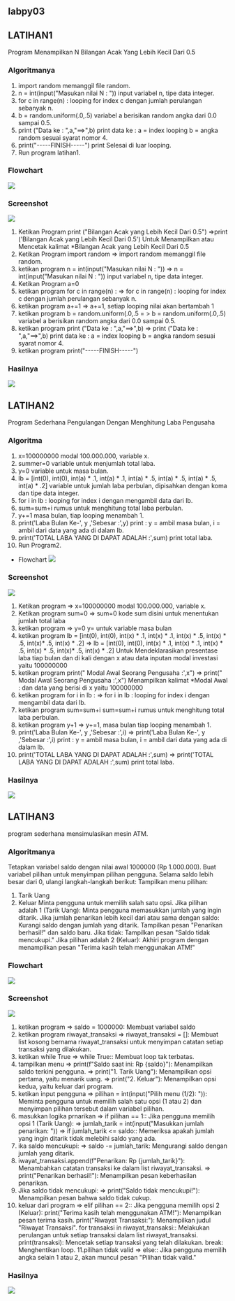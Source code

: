 ## labpy03
## LATIHAN1

Program Menampilkan N Bilangan Acak Yang Lebih Kecil Dari 0.5

### Algoritmanya
1. import random memanggil file random.
2. n = int(input("Masukan nilai N : ")) input variabel n, tipe data integer.
3. for c in range(n) : looping for index c dengan jumlah perulangan sebanyak n.
4. b = random.uniform(.0,.5) variabel a berisikan random angka dari 0.0 sampai 0.5.
5. print ("Data ke : ",a,"==>",b) print data ke : a = index looping b = angka random sesuai syarat nomor 4.
6. print("-----FINISH-----") print Selesai di luar looping.
7. Run program latihan1.

### Flowchart
  
![](<latihan1.png>)

### Screenshot
![](<code11.png>)



1. Ketikan Program print ("Bilangan Acak yang Lebih Kecil Dari 0.5")
=>print ('Bilangan Acak yang Lebih Kecil Dari 0.5') Untuk Menampilkan atau Mencetak kalimat *Bilangan Acak yang Lebih Kecil Dari 0.5
2. Ketikan Program import random
=> import random memanggil file random.
3. ketikan program n = int(input("Masukan nilai N : "))
=> n = int(input("Masukan nilai N : ")) input variabel n, tipe data integer.
4. Ketikan Program a=0
5. ketikan program for c in range(n) :
=> for c in range(n) : looping for index c dengan jumlah perulangan sebanyak n.
6. ketikan program a+=1
=> a+=1, setiap looping nilai akan bertambah 1
7. ketikan program b = random.uniform(.0,.5
= > b = random.uniform(.0,.5) variabel a berisikan random angka dari 0.0 sampai 0.5.
8. ketikan program print ("Data ke : ",a,"==>",b)
=> print ("Data ke : ",a,"==>",b) print data ke : a = index looping b = angka random sesuai syarat nomor 4.
9. ketikan program print("-----FINISH-----")

### Hasilnya
![](<hasil11.png>)


## LATIHAN2

Program Sederhana Pengulangan Dengan Menghitung Laba Pengusaha

### Algoritma
1. x=100000000 modal 100.000.000, variable x.
2. summer=0 variable untuk menjumlah total laba.
3. y=0 variable untuk masa bulan.
4. lb = [int(0), int(0), int(a) * .1, int(a) * .1, int(a) * .5, int(a) * .5, int(a) * .5, int(a) * .2] variable untuk jumlah laba perbulan, dipisahkan dengan koma dan tipe data integer.
5. for i in lb : looping for index i dengan mengambil data dari lb.
6. sum=sum+i rumus untuk menghitung total laba perbulan.
7. y+=1 masa bulan, tiap looping menambah 1.
8. print('Laba Bulan Ke-', y ,'Sebesar :',y) print : y = ambil masa bulan, i = ambil dari data yang ada di dalam lb.
9. print('TOTAL LABA YANG DI DAPAT ADALAH :',sum) print total laba.
10. Run Program2.

- Flowchart
![](<flowchrt2.jpg>)



### Screenshot
![](<coke-2.png>)



1. Ketikan program
=> x=100000000 modal 100.000.000, variable x.
2. Ketikan program sum=0
=> sum=0 kode sum disini untuk menentukan jumlah total laba
3. ketikan program
=> y=0 y= untuk variable masa bulan
4. ketikan program lb = [int(0), int(0), int(x) * .1, int(x) * .1, int(x) * .5, int(x) * .5, int(x)* .5, int(x) * .2]
=> lb = [int(0), int(0), int(x) * .1, int(x) * .1, int(x) * .5, int(x) * .5, int(x)* .5, int(x) * .2] Untuk Mendeklarasikan presentase laba tiap bulan dan di kali dengan x atau data inputan modal investasi yaitu 100000000
5. ketikan program print(" Modal Awal Seorang Pengusaha :',x")
=> print(" Modal Awal Seorang Pengusaha :',x") Menampilkan kalimat *Modal Awal : dan data yang berisi di x yaitu 100000000
6. ketikan program for i in lb :
=> for i in lb : looping for index i dengan mengambil data dari lb.
7. ketikan program sum=sum+i
sum=sum+i rumus untuk menghitung total laba perbulan.
8. ketikan program y+1
=> y+=1, masa bulan tiap looping menambah 1.
9. print('Laba Bulan Ke-', y ,'Sebesar :',i)
=> print('Laba Bulan Ke-', y ,'Sebesar :',i) print : y = ambil masa bulan, i = ambil dari data yang ada di dalam lb.
10. print('TOTAL LABA YANG DI DAPAT ADALAH :',sum)
=> print('TOTAL LABA YANG DI DAPAT ADALAH :',sum) print total laba.

### Hasilnya
![](<hasil-2.png>)

## LATIHAN3
program sederhana mensimulasikan mesin ATM. 

### Algoritmanya
Tetapkan variabel saldo dengan nilai awal 1000000 (Rp 1.000.000).
Buat variabel pilihan untuk menyimpan pilihan pengguna.
Selama saldo lebih besar dari 0, ulangi langkah-langkah berikut:
Tampilkan menu pilihan:
1. Tarik Uang
2. Keluar
Minta pengguna untuk memilih salah satu opsi.
Jika pilihan adalah 1 (Tarik Uang):
Minta pengguna memasukkan jumlah yang ingin ditarik.
Jika jumlah penarikan lebih kecil dari atau sama dengan saldo:
Kurangi saldo dengan jumlah yang ditarik.
Tampilkan pesan "Penarikan berhasil!" dan saldo baru.
Jika tidak:
Tampilkan pesan "Saldo tidak mencukupi."
Jika pilihan adalah 2 (Keluar):
Akhiri program dengan menampilkan pesan "Terima kasih telah menggunakan ATM!"

### Flowchart
![](<latihanbank.png>)



### Screenshot
![](<kodeatm.png>)


1. ketikan program
=> saldo = 1000000: Membuat variabel saldo
2. ketikan program riwayat_transaksi
=> riwayat_transaksi = []: Membuat list kosong bernama riwayat_transaksi untuk menyimpan catatan setiap transaksi yang dilakukan.
3. ketikan while True
=> while True:: Membuat loop tak terbatas.
4. tampilkan menu
=> print(f"Saldo saat ini: Rp {saldo}"): Menampilkan saldo terkini pengguna.
=> print("1. Tarik Uang"): Menampilkan opsi pertama, yaitu menarik uang.
=> print("2. Keluar"): Menampilkan opsi kedua, yaitu keluar dari program.
5. ketikan input pengguna
=> pilihan = int(input("Pilih menu (1/2): ")): Meminta pengguna untuk memilih salah satu opsi (1 atau 2) dan menyimpan pilihan tersebut dalam variabel pilihan.
6. masukkan logika prnarikan
=> if pilihan == 1:: Jika pengguna memilih opsi 1 (Tarik Uang):
=> jumlah_tarik = int(input("Masukkan jumlah penarikan: "))
=> if jumlah_tarik <= saldo:: Memeriksa apakah jumlah yang ingin ditarik tidak melebihi saldo yang ada.
7. ika saldo mencukupi:
=> saldo -= jumlah_tarik: Mengurangi saldo dengan jumlah yang ditarik.
8. iwayat_transaksi.append(f"Penarikan: Rp {jumlah_tarik}"): Menambahkan catatan transaksi ke dalam list riwayat_transaksi.
=> print("Penarikan berhasil!"): Menampilkan pesan keberhasilan penarikan.
9. Jika saldo tidak mencukupi:
=> print("Saldo tidak mencukupi!"): Menampilkan pesan bahwa saldo tidak cukup.
10. keluar dari program
=> elif pilihan == 2:: Jika pengguna memilih opsi 2 (Keluar):
print("Terima kasih telah menggunakan ATM!"): Menampilkan pesan terima kasih.
print("Riwayat Transaksi:"): Menampilkan judul "Riwayat Transaksi".
for transaksi in riwayat_transaksi:: Melakukan perulangan untuk setiap transaksi dalam list riwayat_transaksi.
print(transaksi): Mencetak setiap transaksi yang telah dilakukan.
break: Menghentikan loop. 
11.pilihan tidak valid
=> else:: Jika pengguna memilih angka selain 1 atau 2, akan muncul pesan "Pilihan tidak valid."


### Hasilnya
![](<Screenshot 2024-11-02 123146.png>)


